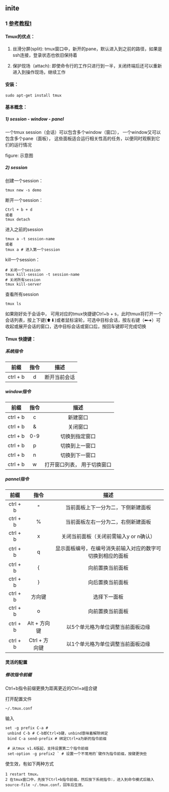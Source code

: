 ## inite

### 1 [参考教程1](http://louiszhai.github.io/2017/09/30/tmux/)

#### Tmux的优点：
   
   1) 丝滑分屏(split): tmux窗口中，新开的pane，默认进入到之前的路径，如果是ssh连接，登录状态也依旧保持着
   
   2) 保护现场（attach):  即使命令行的工作只进行到一半，关闭终端后还可以重新进入到操作现场，继续工作
  
#### 安装：
```
sudo apt-get install tmux
```

 #### 基本概念：
 
 ##### 1) session - window - panel
 一个tmux session（会话）可以包含多个window（窗口）， 一个window又可以包含多个pane（面板）， 这些面板适合运行相关性高的任务，以便同时观察到它们的运行情况
 
 figure: 示意图
 
  ##### 2) session
 
   创建一个session： 
   ```
   tmux new -s demo
   ```
   
   断开一个session：
   ```
   Ctrl + b + d
   或者
   tmux detach 
   ```
 
   进入之前的session
   ```
   tmux a -t session-name
   或者
   tmux a # 进入第一个session
   ```
   
   kill一个session：
   ```
   # 关闭一个session
   tmux kill-session -t session-name
   # 关闭所有session
   tmux kill-server
   ```
   
   查看所有session
   ```
   tmux ls
   ```
   如果刚好处于会话中， 可用对应的tmux快捷键Ctrl+b + s，此时tmux将打开一个会话列表，按上下键(⬆︎⬇︎)或者鼠标滚轮，可选中目标会话，按左右键（⬅︎➜）可收起或展开会话的窗口，选中目标会话或窗口后，按回车键即可完成切换
   
#### Tmux 快捷键：

##### 系统指令
| 前缀  | 指令 | 描述 | 
| :---:  | :---:  | :---:  |
| ctrl + b  | d | 断开当前会话 |


##### window指令
| 前缀  | 指令 | 描述 | 
| :---:  | :---:  | :---:  |
| ctrl + b  | c | 新建窗口 |
| ctrl + b  | & | 关闭窗口 |
| ctrl + b  | 0-9 | 切换到指定窗口 |
| ctrl + b  | p | 切换到上一窗口 |
| ctrl + b  | n | 切换到下一窗口 |
| ctrl + b  | w | 打开窗口列表， 用于切换窗口 |


##### pannel指令
| 前缀  | 指令 | 描述 | 
| :---:  | :---:  | :---:  |
| ctrl + b  | " | 当前面板上下一分为二，下侧新建面板 |
| ctrl + b  | % | 当前面板左右一分为二，右侧新建面板 |
| ctrl + b  | x | 关闭当前面板（关闭前需输入y or n确认） |
| ctrl + b  | q | 显示面板编号，在编号消失前输入对应的数字可切换到相应的面板 |
| ctrl + b  | { | 向前置换当前面板 |
| ctrl + b  | } | 向后置换当前面板 |
| ctrl + b  | 方向键 | 选择下一面板 |
| ctrl + b  | o | 向前置换当前面板 |
| ctrl + b  | Alt + 方向键 | 以5个单元格为单位调整当前面板边缘 |
| ctrl + b  | Ctrl + 方向键 | 以1个单元格为单位调整当前面板边缘 |

#### 灵活的配置

##### 修改指令前缀

   Ctrl+b指令前缀更换为距离更近的Ctrl+a组合键

   打开配置文件
   ```
   ~/.tmux.conf
   ```
   输入
   ```
   set -g prefix C-a #
    unbind C-b # C-b即Ctrl+b键，unbind意味着解除绑定
    bind C-a send-prefix # 绑定Ctrl+a为新的指令前缀

    # 从tmux v1.6版起，支持设置第二个指令前缀
    set-option -g prefix2 ` # 设置一个不常用的`键作为指令前缀，按键更快些
   
   ```
   使生效，有如下两种方式
   ```
   1 restart tmux。
   2 在tmux窗口中，先按下Ctrl+b指令前缀，然后按下系统指令:，进入到命令模式后输入source-file ~/.tmux.conf，回车后生效。
   ```
   
   


   
   
   
   
